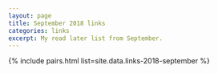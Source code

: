```yaml
---
layout: page
title: September 2018 links
categories: links
excerpt: My read later list from September.
---
```


{% include pairs.html list=site.data.links-2018-september %}
